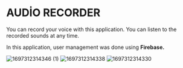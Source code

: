 # AUDİO RECORDER

You can record your voice with this application. You can listen to the recorded sounds at any time.



In this application, user management was done using **Firebase.**


![1697312314346 (1)](https://github.com/serkan1st1/Audio_Recorder/assets/83124299/16363c9b-9a38-4d75-84a1-f09090cbe3ee) ![1697312314338](https://github.com/serkan1st1/Audio_Recorder/assets/83124299/321155e2-816b-4a68-84a9-3e1c4f49af52)
![1697312314330](https://github.com/serkan1st1/Audio_Recorder/assets/83124299/8fa0dbc0-a97f-4abe-823e-63d5f5f0346f)


